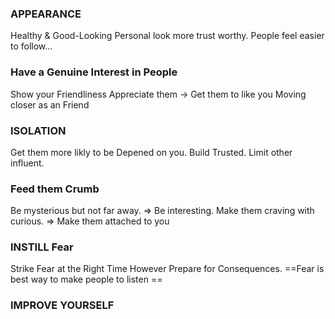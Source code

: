 

### APPEARANCE
Healthy & Good-Looking Personal look      more trust worthy. People feel easier      to follow...
### Have a Genuine Interest in People
Show your Friendliness
Appreciate them -> Get them to like you
Moving closer as an Friend
### ISOLATION
Get them more likly to be Depened on     you.
Build Trusted.
Limit other influent.
### Feed them Crumb
Be mysterious but not far away.
=> Be interesting.
Make them craving with curious.
=> Make them attached to you
### INSTILL Fear
Strike Fear at the Right Time
However Prepare for Consequences.
==Fear is best way to make people to listen ==
### IMPROVE YOURSELF
